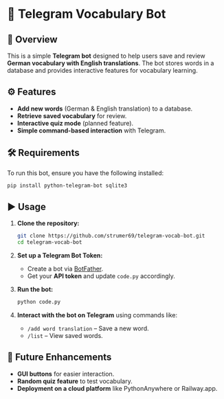 
# **📖 Telegram Vocabulary Bot**  

## 📌 Overview  
This is a simple **Telegram bot** designed to help users save and review **German vocabulary with English translations**. The bot stores words in a database and provides interactive features for vocabulary learning.  

## ⚙️ Features  
- **Add new words** (German & English translation) to a database.  
- **Retrieve saved vocabulary** for review.  
- **Interactive quiz mode** (planned feature).  
- **Simple command-based interaction** with Telegram.  

## 🛠 Requirements  
To run this bot, ensure you have the following installed:  

```bash
pip install python-telegram-bot sqlite3
```

## ▶️ Usage  
1. **Clone the repository:**  
   ```bash
   git clone https://github.com/strumer69/telegram-vocab-bot.git
   cd telegram-vocab-bot
   ```
2. **Set up a Telegram Bot Token:**  
   - Create a bot via [BotFather](https://t.me/BotFather).  
   - Get your **API token** and update `code.py` accordingly.  

3. **Run the bot:**  
   ```bash
   python code.py
   ```

4. **Interact with the bot on Telegram** using commands like:  
   - `/add word translation` – Save a new word.  
   - `/list` – View saved words.  

## 🔧 Future Enhancements  
- **GUI buttons** for easier interaction.  
- **Random quiz feature** to test vocabulary.  
- **Deployment on a cloud platform** like PythonAnywhere or Railway.app.  
